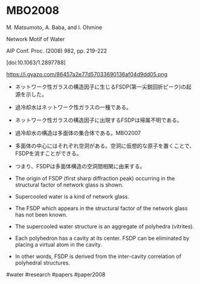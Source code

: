 # MBO2008

M. Matsumoto, A. Baba, and I. Ohmine

Network Motif of Water

AIP Conf. Proc. (2008) 982, pp. 219-222

[doi:10.1063/1.2897788]


https://i.gyazo.com/86457a2e77d57033690136af04d9dd05.png

* ネットワーク性ガラスの構造因子に生じるFSDP(第一尖鋭回折ピーク)の起源を示した。
* 過冷却水はネットワーク性ガラスの一種である。
* ネットワーク性ガラスの構造因子に出現するFSDPは帰属不明である。
* 過冷却水の構造は多面体の集合体である。MBO2007
* 多面体の中心にはそれぞれ空洞がある。空洞に仮想的な原子を置くことで、FSDPを消すことができる。
* つまり、FSDPは多面体構造の空洞間相関に由来する。

* The origin of FSDP (first sharp diffraction peak) occurring in the structural factor of network glass is shown.
* Supercooled water is a kind of network glass.
* The FSDP which appears in the structural factor of the network glass has not been known.
* The supercooled water structure is an aggregate of polyhedra (vitrites).
* Each polyhedron has a cavity at its center. FSDP can be eliminated by placing a virtual atom in the cavity.
* In other words, FSDP is derived from the inter-cavity correlation of polyhedral structures.


#water #research #papers #paper2008


